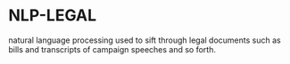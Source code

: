 # NLP-LEGAL
natural language processing used to sift through legal documents such as bills and transcripts of campaign speeches and so forth. 
